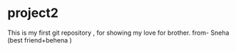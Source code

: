 # project2
This is my first git repository , for showing my love for brother.
from- Sneha (best friend+behena )
